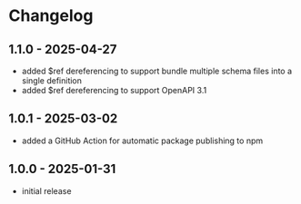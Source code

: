 # Changelog

## 1.1.0 - 2025-04-27

- added $ref dereferencing to support bundle multiple schema files into a single definition
- added $ref dereferencing to support OpenAPI 3.1

## 1.0.1 - 2025-03-02

- added a GitHub Action for automatic package publishing to npm

## 1.0.0 - 2025-01-31

- initial release
